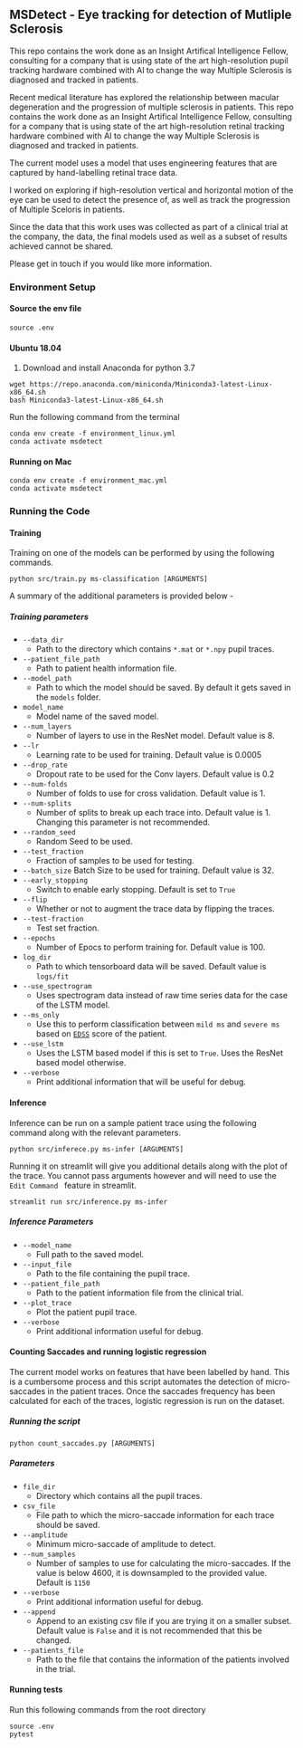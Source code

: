 ## MSDetect - Eye tracking for detection of Mutliple Sclerosis

This repo contains the work done as an Insight Artifical Intelligence Fellow, consulting for a company that is using state of the art high-resolution pupil tracking hardware combined with AI to change the way Multiple Sclerosis is diagnosed and tracked in patients. 

Recent medical literature has explored the relationship between macular degeneration and the progression of multiple sclerosis in patients.
This repo contains the work done as an Insight Artifical Intelligence Fellow, consulting for a company that is using state of the art high-resolution retinal tracking hardware combined with AI to change the way Multiple Sclerosis is diagnosed and tracked in patients. 

The current model uses a model that uses engineering features that are captured by hand-labelling retinal trace data. 

I worked on exploring if high-resolution vertical and horizontal motion of the eye can be used to detect the presence of, as well as track the progression of Multiple Sceloris in patients.

Since the data that this work uses was collected as part of a clinical trial at the company, the data, the final models used as well as a subset of results achieved cannot be shared. 

Please get in touch if you would like more information.
 
###  Environment Setup 


#### Source the env file 

```
source .env 
```
 

#### Ubuntu 18.04 

1. Download and install Anaconda for python 3.7

```
wget https://repo.anaconda.com/miniconda/Miniconda3-latest-Linux-x86_64.sh
bash Miniconda3-latest-Linux-x86_64.sh
```

Run the following command from the terminal 

```
conda env create -f environment_linux.yml
conda activate msdetect
```

#### Running on Mac 

```
conda env create -f environment_mac.yml
conda activate msdetect

```
### Running the Code

#### Training

Training on one of the models can be performed by using the following commands. 

```commandline
python src/train.py ms-classification [ARGUMENTS] 
```

A summary of the additional parameters is provided below - 

##### Training parameters 
 - `--data_dir`
     - Path to the directory which contains `*.mat` or `*.npy` pupil traces.
 - `--patient_file_path`
     - Path to patient health information file. 
 - `--model_path`
    - Path to which the model should be saved. By default it gets saved in the `models` folder. 
- `model_name`
    - Model name of the saved model.  
 - `--num_layers`
    - Number of layers to use in the ResNet model. Default value is 8.
 - `--lr`
    - Learning rate to be used for training. Default value is 0.0005 
 - `--drop_rate`
    - Dropout rate to be used for the Conv layers. Default value is 0.2 
 - `--num-folds`
   - Number of folds to use for cross validation. Default value is 1. 
 - `--num-splits`
   - Number of splits to break up each trace into. Default value is 1. Changing this parameter is not recommended.
 - `--random_seed`
   - Random Seed to be used. 
 - `--test_fraction`
	- Fraction of samples to be used for testing.
 - `--batch_size`
    Batch Size to be used for training. Default value is 32.
 - `--early_stopping`
    - Switch to enable early stopping. Default is set to `True`   
- `--flip`
   - Whether or not to augment the trace data by flipping the traces.
 - `--test-fraction`
   - Test set fraction.
 - `--epochs`
	- Number of Epocs to perform training for. Default value is 100.
 - `log_dir`
 	- Path to which tensorboard data will be saved. Default value is `logs/fit`
  - `--use_spectrogram`
	- Uses spectrogram data instead of raw time series data for the case of the LSTM model. 
 - `--ms_only`
	- Use this to perform classification between `mild ms` and `severe ms` based on [`EDSS`](https://www.mstrust.org.uk/a-z/expanded-disability-status-scale-edss) score of the patient. 
 - `--use_lstm` 
	- Uses the LSTM based model if this is set to `True`. Uses the ResNet based model otherwise.
 - `--verbose`
	- Print additional information that will be useful for debug.

#### Inference  

Inference can be run on a sample patient trace using the following command along with the relevant parameters. 

```
python src/inferece.py ms-infer [ARGUMENTS]
```

Running it on streamlit will give you additional details along with the plot of the trace. You cannot pass arguments however and will need to use the `Edit Command ` feature in streamlit. 
```
streamlit run src/inference.py ms-infer 
```

##### Inference Parameters 

 - `--model_name`
	- Full path to the saved model.
 - `--input_file`
	- Path to the file containing the pupil trace.
 - `--patient_file_path`
	- Path to the patient information file from the clinical trial.
 - `--plot_trace`
	- Plot the patient pupil trace.
 - `--verbose`
	- Print additional information useful for debug.

#### Counting Saccades and running logistic regression

The current model works on features that have been labelled by hand. This is a cumbersome process and this script automates the detection of micro-saccades in the 
patient traces.
Once the saccades frequency has been calculated for each of the traces, logistic regression is run on the dataset.  

##### Running the script 

```
python count_saccades.py [ARGUMENTS]
```

##### Parameters 

 - `file_dir`
	- Directory which contains all the pupil traces.
 - `csv_file`
	- File path to which the micro-saccade information for each trace should be saved.
 - `--amplitude`
	- Minimum micro-saccade of amplitude to detect.
 - `--num_samples`
	- Number of samples to use for calculating the micro-saccades. If the value is below 4600, it is downsampled to the provided value. Default is `1150` 
 - `--verbose`
	- Print additional information useful for debug.
- `--append`
	- Append to an existing csv file if you are trying it on a smaller subset. Default value is `False` and it is not recommended that this be changed.
 - `--patients_file`
	- Path to the file that contains the information of the patients involved in the trial.  

#### Running tests 

Run this following commands from the root directory 

```
source .env 
pytest
``` 
